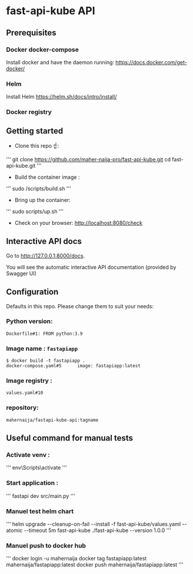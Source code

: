 # fast-api-kube API

## Prerequisites

### Docker docker-compose
Install docker and have the daemon running: https://docs.docker.com/get-docker/
### Helm 
Install Helm  https://helm.sh/docs/intro/install/

### Docker registry

## Getting started

- Clone this repo ☝️:

'''
     git clone https://github.com/maher-naija-pro/fast-api-kube.git
     cd fast-api-kube.git
'''

 - Build the container image :

 '''
 sudo /scripts/build.sh
 '''
 - Bring up the container: 

 '''
 sudo scripts/up.sh
 '''
 - Check on your browser: <http://localhost:8080/check>
  

## Interactive API docs
Go to http://127.0.0.1:8000/docs.

You will see the automatic interactive API documentation (provided by Swagger UI)

## Configuration

Defaults in this repo. Please change them to suit your needs:

### Python version:
    Dockerfile#1: FROM python:3.9

### Image name : `fastapiapp`

    $ docker build -t fastapiapp .
    docker-compose.yaml#5      image: fastapiapp:latest

### Image registry : 
    values.yaml#10 
### repository:  
    mahernaija/fastapi-kube-api:tagname


## Useful command for manual tests

### Activate venv : 
'''
env\Scripts\activate
'''

### Start  application :
'''
fastapi dev src/main.py
'''
### Manuel test helm chart
'''
helm upgrade --cleanup-on-fail  --install -f fast-api-kube/values.yaml --atomic --timeout 5m fast-api-kube ./fast-api-kube  --version 1.0.0
'''
### Manuel push to docker hub

'''
 docker login -u mahernaija
 docker tag fastapiapp:latest  mahernaija/fastapiapp:latest
 docker push mahernaija/fastapiapp:latest
'''
